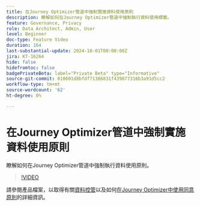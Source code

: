 ```yaml
---
title: 在Journey Optimizer管道中強制實施資料使用原則
description: 瞭解如何在Journey Optimizer管道中強制執行資料使用標籤。
feature: Governance, Privacy
role: Data Architect, Admin, User
level: Beginner
doc-type: Feature Video
duration: 164
last-substantial-update: 2024-10-01T00:00:00Z
jira: KT-16264
hide: false
hidefromtoc: false
badgePrivateBeta: label="Private Beta" type="Informative"
source-git-commit: 810601d8bfdf71386831f439877316b3a91d5cc2
workflow-type: tm+mt
source-wordcount: '62'
ht-degree: 0%

---
```



# 在Journey Optimizer管道中強制實施資料使用原則

瞭解如何在Journey Optimizer管道中強制執行資料使用原則。

>[!VIDEO](https://video.tv.adobe.com/v/3434901/?learn=on)

請參閱產品檔案，以取得有關[資料控管](https://experienceleague.adobe.com/en/docs/journey-optimizer/using/privacy/action-privacy-restricted)以及如何[在Journey Optimizer中使用同意原則](https://experienceleague.adobe.com/en/docs/journey-optimizer/using/privacy/consent/consent-restricted)的詳細資訊。